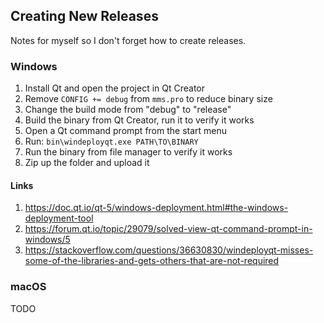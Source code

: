 ## Creating New Releases

Notes for myself so I don't forget how to create releases.

### Windows
1. Install Qt and open the project in Qt Creator
1. Remove `CONFIG += debug` from `mms.pro` to reduce binary size
1. Change the build mode from "debug" to "release"
1. Build the binary from Qt Creator, run it to verify it works
1. Open a Qt command prompt from the start menu
1. Run: `bin\windeployqt.exe PATH\TO\BINARY`
1. Run the binary from file manager to verify it works
1. Zip up the folder and upload it

#### Links
1. https://doc.qt.io/qt-5/windows-deployment.html#the-windows-deployment-tool
1. https://forum.qt.io/topic/29079/solved-view-qt-command-prompt-in-windows/5
1. https://stackoverflow.com/questions/36630830/windeployqt-misses-some-of-the-libraries-and-gets-others-that-are-not-required


### macOS

TODO
